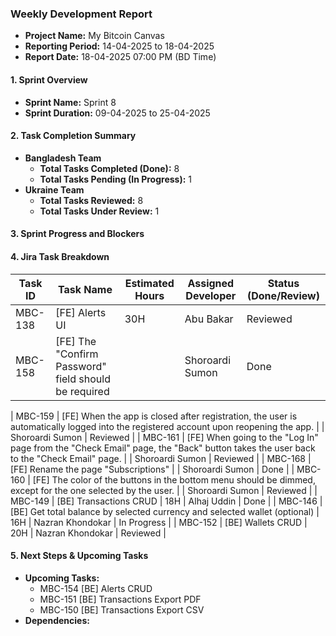 ### Weekly Development Report
- **Project Name:** My Bitcoin Canvas
- **Reporting Period:** 14-04-2025 to 18-04-2025
- **Report Date:** 18-04-2025 07:00 PM (BD Time)

#### 1. Sprint Overview  
- **Sprint Name:** Sprint 8
- **Sprint Duration:** 09-04-2025 to 25-04-2025

#### 2. Task Completion Summary

- **Bangladesh Team**
  - **Total Tasks Completed (Done):** 8
  - **Total Tasks Pending (In Progress):** 1
- **Ukraine Team**
  - **Total Tasks Reviewed:** 8
  - **Total Tasks Under Review:** 1

#### 3. Sprint Progress and Blockers

#### 4. Jira Task Breakdown

| Task ID | Task Name         | Estimated Hours | Assigned Developer | Status (Done/Review) |
|---------|-------------------|-----------------|--------------------|----------------------|
| MBC-138   | [FE] Alerts UI   | 30H  |   Abu Bakar      | Reviewed |
| MBC-158   | [FE] The "Confirm Password" field should be required   |   |   Shoroardi Sumon      |  Done |

| MBC-159   | [FE] When the app is closed after registration, the user is automatically logged into the registered account upon reopening the app.   |  |    Shoroardi Sumon  | Reviewed       |
| MBC-161   | [FE] When going to the "Log In" page from the "Check Email" page, the "Back" button takes the user back to the "Check Email" page.   |  |    Shoroardi Sumon  | Reviewed       |
| MBC-168   | [FE] Rename the page "Subscriptions"   |  |    Shoroardi Sumon  | Done       |
| MBC-160   | [FE] The color of the buttons in the bottom menu should be dimmed, except for the one selected by the user.   |  |    Shoroardi Sumon  | Reviewed       |
| MBC-149   | [BE] Transactions CRUD   |  18H |   Alhaj Uddin     |  Done |
| MBC-146   | [BE] Get total balance by selected currency and selected wallet (optional)    | 16H | Nazran Khondokar    | In Progress       |
| MBC-152   | [BE] Wallets CRUD    | 20H | Nazran Khondokar    | Reviewed       |

#### 5. Next Steps & Upcoming Tasks
- **Upcoming Tasks:**
  - MBC-154 [BE] Alerts CRUD
  - MBC-151 [BE] Transactions Export PDF
  - MBC-150 [BE] Transactions Export CSV
- **Dependencies:** 
